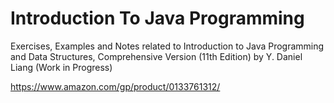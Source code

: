 # Introduction To Java Programming
Exercises, Examples and Notes related to Introduction to Java Programming and Data Structures, Comprehensive Version (11th Edition) by Y. Daniel Liang (Work in Progress)

https://www.amazon.com/gp/product/0133761312/

